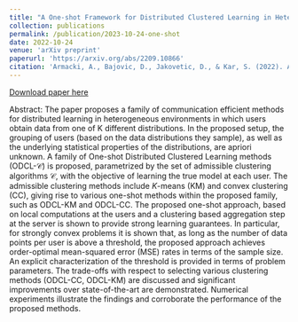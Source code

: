 ```yaml
---
title: "A One-shot Framework for Distributed Clustered Learning in Heterogeneous Environments"
collection: publications
permalink: /publication/2023-10-24-one-shot
date: 2022-10-24
venue: 'arXiv preprint'
paperurl: 'https://arxiv.org/abs/2209.10866'
citation: 'Armacki, A., Bajovic, D., Jakovetic, D., & Kar, S. (2022). A One-shot Framework for Distributed Clustered Learning in Heterogeneous Environments. arXiv preprint arXiv:2209.10866.'
---
```


[Download paper here](https://arxiv.org/pdf/2209.10866.pdf)

Abstract: The paper proposes a family of communication efficient methods for distributed learning in heterogeneous environments in which users obtain data from one of K different distributions. In the proposed setup, the grouping of users (based on the data distributions they sample), as well as the underlying statistical properties of the distributions, are apriori unknown. A family of One-shot Distributed Clustered Learning methods (ODCL-$\mathcal{C}$) is proposed, parametrized by the set of admissible clustering algorithms $\mathcal{C}$, with the objective of learning the true model at each user. The admissible clustering methods include $K$-means (KM) and convex clustering (CC), giving rise to various one-shot methods within the proposed family, such as ODCL-KM and ODCL-CC. The proposed one-shot approach, based on local computations at the users and a clustering based aggregation step at the server is shown to provide strong learning guarantees. In particular, for strongly convex problems it is shown that, as long as the number of data points per user is above a threshold, the proposed approach achieves order-optimal mean-squared error (MSE) rates in terms of the sample size. An explicit characterization of the threshold is provided in terms of problem parameters. The trade-offs with respect to selecting various clustering methods (ODCL-CC, ODCL-KM) are discussed and significant improvements over state-of-the-art are demonstrated. Numerical experiments illustrate the findings and corroborate the performance of the proposed methods.